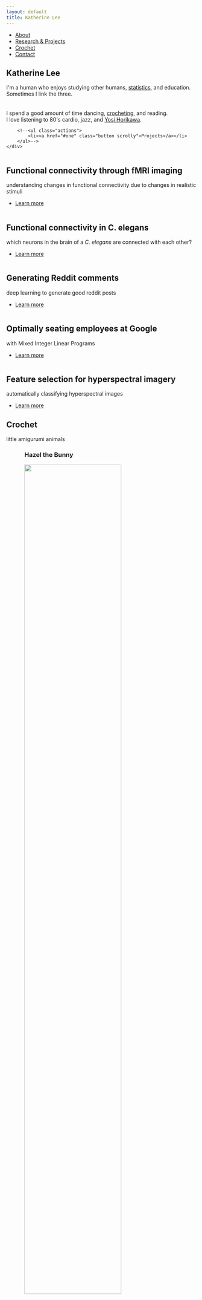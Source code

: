 ```yaml
---
layout: default
title: Katherine Lee
---
```


<!-- Sidebar -->
<section id="sidebar">
	<div class="inner">
		<nav>
			<ul>
				<li><a href="#intro">About</a></li>
				<li><a href="#one">Research & Projects</a></li>
                          <div class="menu" style="display: none;">
                              <!-- <ul>
                                  <li>Button1</li>
                                  <li>Button2</li>
                                  <li>Button3</li>
                              </ul> -->
                          </div>
				<li><a href="#two">Crochet</a></li>
                        <li><a href="#three">Contact</a></li>
			</ul>
		</nav>
	</div>
</section>

<!-- $(document).ready(function() {
    $('#one').click(function() {
            $('.menu').slideToggle("fast");
    });
}); -->

<!-- Wrapper -->
<div id="wrapper">

<!-- Intro -->
<section id="intro" class="wrapper style1 fullscreen fade-up">
	<div class="inner">
		<h1>Katherine Lee</h1>
		<p>I'm a human who enjoys studying other humans, <a href="#one">statistics</a>, and education. <br/>
		Sometimes I link the three. <br />
		<br/>
		<br/>
		I spend a good amount of time dancing, <a href="#two">crocheting</a>, and reading. <br/>
		I love listening to 80's cardio, jazz, and <a href="https://soundcloud.com/yosi-horikawa/bubbles">Yosi Horikawa</a>.</p>

		<!--<ul class="actions">
			<li><a href="#one" class="button scrolly">Projects</a></li>
		</ul>-->
	</div>
</section>

<!-- One -->
<section id="one" class="wrapper style2 spotlights">
	<section>
		<a href="#" class="image"><img src="images/pic01.jpg" alt="" data-position="center center" /></a>
		<div class="content">
			<div class="inner">
				<h2>Functional connectivity through fMRI imaging</h2>
				<p>understanding changes in functional connectivity due to changes in realistic stimuli</p>
				<ul class="actions">
					<li><a href="sherlock.html" class="button">Learn more</a></li>
				</ul>
			</div>
		</div>
	</section>
	<section>
		<a href="#" class="image"><img src="images/pic01.jpg" alt="" data-position="center center" /></a>
		<div class="content">
			<div class="inner">
				<h2>Functional connectivity in C. elegans</h2>
				<p>which neurons in the brain of a <i>C. elegans</i> are connected with each other?</p>
				<ul class="actions">
					<li><a href="celegans.html" class="button">Learn more</a></li>
				</ul>
			</div>
		</div>
	</section>
	<section>
		<a href="#" class="image"><img src="images/pic01.jpg" alt="" data-position="center center" /></a>
		<div class="content">
			<div class="inner">
				<h2>Generating Reddit comments</h2>
				<p>deep learning to generate good reddit posts</p>
				<ul class="actions">
					<li><a href="reddit.html" class="button">Learn more</a></li>
				</ul>
			</div>
		</div>
	</section>
	<section>
		<a href="#" class="image"><img src="images/pic01.jpg" alt="" data-position="center center" /></a>
		<div class="content">
			<div class="inner">
				<h2>Optimally seating employees at Google</h2>
				<p>with Mixed Integer Linear Programs</p>
				<ul class="actions">
					<li><a href="or.html" class="button">Learn more</a></li>
				</ul>
			</div>
		</div>
	</section>
	<section>
		<a href="#" class="image"><img src="images/pic01.jpg" alt="" data-position="center center" /></a>
		<div class="content">
			<div class="inner">
				<h2>Feature selection for hyperspectral imagery</h2>
				<p>automatically classifying hyperspectral images</p>
				<ul class="actions">
					<li><a href="hyperspectral.html" class="button">Learn more</a></li>
				</ul>
			</div>
		</div>
	</section>
</section>

<!-- Two -->
<section id="two" class="wrapper style3 fade-up fullscreen">
	<div class="inner">
		<h2>Crochet</h2>
		<p>little amigurumi animals</p>
		<div class="features">
			<section style="padding-left: 48px;">
				<h3>Hazel the Bunny</h3>
				<img src="images/hazel.JPG" alt="" data-position="center center" width="75%"/>
			</section>
			<section style="padding-left: 48px;">
				<h3>Arthur the Elephant</h3>
				<p></p>
			</section>
		</div>
		<div height='100px'>
		</div>
	</div>
</section>

<!-- Three -->
<section id="three" class="wrapper style4 fade-up fullscreen">
  <div class='inner'>
    <h2>Contact</h2>
      <p>kl9 at princeton.edu<br/><br/></p>

    <h3>Or find me online:</h3>
    <ul class="icons">
      <li><a href="github.com/katelee168" class="icon fa-github fa-2x"><span class="label">Github</span></a></li>
      <li><a href="https://www.linkedin.com/in/katherinelee8/" class="icon fa-linkedin fa-2x"><span class="label">Linkedin</span></a></li>
    </ul>
  </div>
</section>

